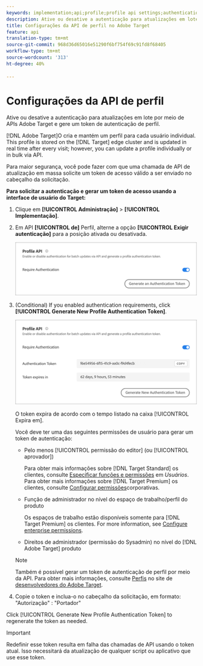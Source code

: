 ```yaml
---
keywords: implementation;api;profile;profile api settings;authentication token
description: Ative ou desative a autenticação para atualizações em lote por meio de APIs Adobe Target e gere um token de autenticação de perfil.
title: Configurações da API de perfil no Adobe Target
feature: api
translation-type: tm+mt
source-git-commit: 968d36d65016e51290f6bf754f69c91fd8f68405
workflow-type: tm+mt
source-wordcount: '313'
ht-degree: 40%

---
```



# Configurações da API de perfil

Ative ou desative a autenticação para atualizações em lote por meio de APIs Adobe Target e gere um token de autenticação de perfil.

[!DNL Adobe Target]O cria e mantém um perfil para cada usuário individual. This profile is stored on the [!DNL Target] edge cluster and is updated in real time after every visit; however, you can update a profile individually or in bulk via API.

Para maior segurança, você pode fazer com que uma chamada de API de atualização em massa solicite um token de acesso válido a ser enviado no cabeçalho da solicitação.

**Para solicitar a autenticação e gerar um token de acesso usando a interface de usuário do Target:**

1. Clique em **[!UICONTROL Administração]** > **[!UICONTROL Implementação]**.
1. Em API **[!UICONTROL de]** Perfil, alterne a opção **[!UICONTROL Exigir autenticação]** para a posição ativada ou desativada.

   ![](assets/profile_api_settings.png)

1. (Conditional) If you enabled authentication requirements, click **[!UICONTROL Generate New Profile Authentication Token]**.

   ![](assets/profile_api_settings_2.png)

   O token expira de acordo com o tempo listado na caixa [!UICONTROL Expira em].

   Você deve ter uma das seguintes permissões de usuário para gerar um token de autenticação:

   * Pelo menos [!UICONTROL permissão do editor] (ou [!UICONTROL aprovador])

      Para obter mais informações sobre [!DNL Target Standard] os clientes, consulte [Especificar funções e permissões](/help/administrating-target/c-user-management/c-user-management/user-management.md#roles-permissions) em *Usuários*. Para obter mais informações sobre [!DNL Target Premium] os clientes, consulte [Configurar permissões](/help/administrating-target/c-user-management/property-channel/properties-overview.md)corporativas.

   * Função de administrador no nível do espaço de trabalho/perfil do produto

      Os espaços de trabalho estão disponíveis somente para [!DNL Target Premium] os clientes. For more information, see [Configure enterprise permissions](/help/administrating-target/c-user-management/property-channel/properties-overview.md).

   * Direitos de administrador (permissão do Sysadmin) no nível do [!DNL Adobe Target] produto
   >[!NOTE]
   >
   >Também é possível gerar um token de autenticação de perfil por meio da API. Para obter mais informações, consulte [Perfis](https://developers.adobetarget.com/api/#profiles) no site de [desenvolvedores do Adobe Target](https://developers.adobetarget.com/).

1. Copie o token e inclua-o no cabeçalho da solicitação, em formato: &quot;Autorização&quot; : &quot;Portador&quot;

Click [!UICONTROL Generate New Profile Authentication Token] to regenerate the token as needed.

>[!IMPORTANT]
>
>Redefinir esse token resulta em falha das chamadas de API usando o token atual. Isso necessitará da atualização de qualquer script ou aplicativo que use esse token.
